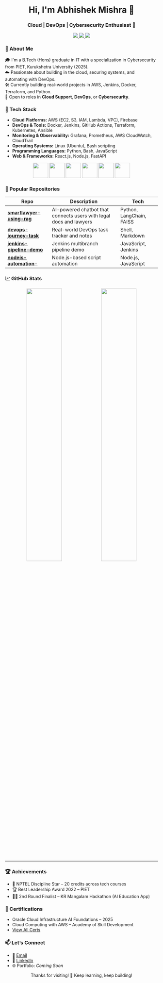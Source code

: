 <!-- Banner -->
<h1 align="center">Hi, I'm Abhishek Mishra 👋</h1>
<h3 align="center">Cloud | DevOps | Cybersecurity Enthusiast 🚀</h3>

<p align="center">
  <a href="https://www.linkedin.com/in/abhishek-mishra-49888123b/">
    <img src="https://img.shields.io/badge/LinkedIn-blue?logo=linkedin" />
  </a>
  <a href="mailto:abhishekmishra09896@gmail.com">
    <img src="https://img.shields.io/badge/Gmail-red?logo=gmail" />
  </a>
  <a href="https://github.com/Abhi-mishra998">
    <img src="https://img.shields.io/github/followers/Abhi-mishra998?label=Follow&style=social" />
  </a>
</p>



### 🚀 About Me

🎓 I'm a B.Tech (Hons) graduate in IT with a specialization in Cybersecurity from PIET, Kurukshetra University (2025).  
☁️ Passionate about building in the cloud, securing systems, and automating with DevOps.  
🛠️ Currently building real-world projects in AWS, Jenkins, Docker, Terraform, and Python.  
📌 Open to roles in **Cloud Support**, **DevOps**, or **Cybersecurity**.



### 🔧 Tech Stack

- **Cloud Platforms:** AWS (EC2, S3, IAM, Lambda, VPC), Firebase
- **DevOps & Tools:** Docker, Jenkins, GitHub Actions, Terraform, Kubernetes, Ansible
- **Monitoring & Observability:** Grafana, Prometheus, AWS CloudWatch, CloudTrail
- **Operating Systems:** Linux (Ubuntu), Bash scripting
- **Programming Languages:** Python, Bash, JavaScript
- **Web & Frameworks:** React.js, Node.js, FastAPI
<p align="center">
  <img src="https://cdn.jsdelivr.net/gh/devicons/devicon/icons/amazonwebservices/amazonwebservices-original.svg" height="50" />
  <img src="https://cdn.jsdelivr.net/gh/devicons/devicon/icons/docker/docker-original.svg" height="50" />
  <img src="https://cdn.jsdelivr.net/gh/devicons/devicon/icons/kubernetes/kubernetes-plain.svg" height="50" />
  <img src="https://cdn.jsdelivr.net/gh/devicons/devicon/icons/linux/linux-original.svg" height="50" />
  <img src="https://cdn.jsdelivr.net/gh/devicons/devicon/icons/python/python-original.svg" height="50" />
  <img src="https://cdn.jsdelivr.net/gh/devicons/devicon/icons/react/react-original.svg" height="50" />
</p>



### 📂 Popular Repositories

| Repo | Description | Tech |
|------|-------------|------|
| [**smartlawyer-using-rag**](https://github.com/abhishek9880/smartlawyer-using-rag) | AI-powered chatbot that connects users with legal docs and lawyers | Python, LangChain, FAISS |
| [**devops-journey-task**](https://github.com/Abhi-mishra998/devops-journey-task) | Real-world DevOps task tracker and notes | Shell, Markdown |
| [**jenkins-pipeline-demo**](https://github.com/Abhi-mishra998/jenkins-pipeline-demo) | Jenkins multibranch pipeline demo | JavaScript, Jenkins |
| [**nodejs-automation-**](https://github.com/Abhi-mishra998/nodejs-automation-) | Node.js-based script automation | Node.js, JavaScript |



### 📈 GitHub Stats

<p align="center">
  <img src="https://github-readme-stats.vercel.app/api?username=Abhi-mishra998&show_icons=true&theme=radical" width="48%" />
  <img src="https://github-readme-streak-stats.herokuapp.com/?user=Abhi-mishra998&theme=radical" width="48%" />
</p>

---

### 🏆 Achievements

- 🏅 NPTEL Discipline Star – 20 credits across tech courses
- 🏆 Best Leadership Award 2022 – PIET
- 👨‍💻 2nd Round Finalist – KR Mangalam Hackathon (AI Education App)



### 📜 Certifications

- Oracle Cloud Infrastructure AI Foundations – 2025
- Cloud Computing with AWS – Academy of Skill Development
- [View All Certs](https://tinyurl.com/abhishek9880-certs)



### 📫 Let’s Connect

- 📩 [Email](mailto:abhishekmishra09896@gmail.com)
- 💼 [LinkedIn](https://www.linkedin.com/in/abhishek-mishra-49888123b/)
- 🌐 Portfolio: *Coming Soon*



<p align="center">Thanks for visiting! 🚀 Keep learning, keep building!</p>

